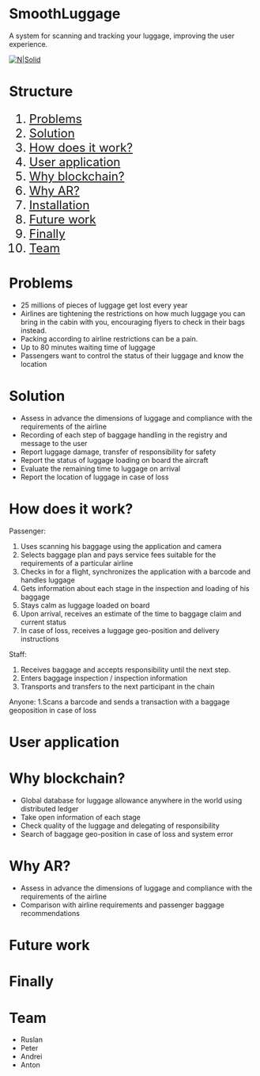 # SmoothLuggage

A system for scanning and tracking your luggage, improving the user experience.

[![N|Solid](1.jpg)](https://startblock.online)

# Structure

<ol type="1" style="font-size: x-large;">
  <li> <a href="https://github.com/AntonPecherkin/SmoothLuggage#problems">Problems</a>
  <li> <a href="https://github.com/AntonPecherkin/SmoothLuggage#solution">Solution</a>
  <li> <a href="https://github.com/AntonPecherkin/SmoothLuggage#how-does-it-work">How does it work?</a>
  <li> <a href="https://github.com/AntonPecherkin/SmoothLuggage#user-application">User application</a>
  <li> <a href="https://github.com/AntonPecherkin/SmoothLuggage#why-blockchain">Why blockchain?</a>
  <li> <a href="https://github.com/AntonPecherkin/SmoothLuggage#why-ar">Why AR?</a>
  <li> <a href="https://github.com/AntonPecherkin/SmoothLuggage#installation">Installation</a>
<li> <a href="https://github.com/AntonPecherkin/SmoothLuggage#future-work">Future work</a>
<li> <a href="https://github.com/AntonPecherkin/SmoothLuggage#finally">Finally</a>
<li> <a href="https://github.com/AntonPecherkin/SmoothLuggage#team">Team</a>
</ol>

# Problems

- 25 millions of pieces of luggage get lost every year
- Airlines are tightening the restrictions on how much luggage you can bring in the cabin with you, encouraging flyers to check in their bags instead. 
- Packing according to airline restrictions can be a pain. 
- Up to 80 minutes waiting time of luggage
- Passengers want to control the status of their luggage and know the location

# Solution

- Assess in advance the dimensions of luggage and compliance with the requirements of the airline
- Recording of each step of baggage handling in the registry and message to the user
- Report luggage damage, transfer of responsibility for safety
- Report the status of luggage loading on board the aircraft
- Evaluate the remaining time to luggage on arrival
- Report the location of luggage in case of loss

# How does it work?

Passenger:
1. Uses scanning his baggage using the application and camera
2. Selects baggage plan and pays service fees suitable for the requirements of a particular airline
3. Checks in for a flight, synchronizes the application with a barcode and handles luggage
4. Gets information about each stage in the inspection and loading of his baggage
5. Stays calm as luggage loaded on board
6. Upon arrival, receives an estimate of the time to baggage claim and current status
7. In case of loss, receives a luggage geo-position and delivery instructions

Staff:
1. Receives baggage and accepts responsibility until the next step.
2. Enters baggage inspection / inspection information
3. Transports and transfers to the next participant in the chain

Anyone:
1.Scans a barcode and sends a transaction with a baggage geoposition in case of loss

# User application

# Why blockchain?

- Global database for luggage allowance anywhere in the world using distributed ledger
- Take open information of each stage
- Check quality of the luggage and delegating of responsibility 
- Search of baggage geo-position in case of loss and system error

# Why AR?

- Assess in advance the dimensions of luggage and compliance with the requirements of the airline
- Comparison with airline requirements and passenger baggage recommendations

# Future work

# Finally


# Team

- Ruslan
- Peter
- Andrei
- Anton
